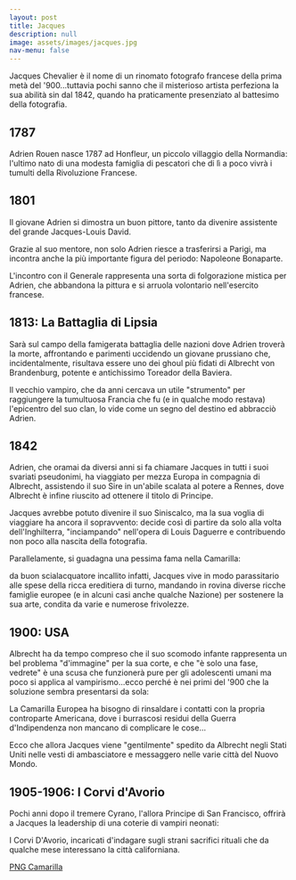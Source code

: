 ```yaml
---
layout: post
title: Jacques
description: null
image: assets/images/jacques.jpg
nav-menu: false
---
```


Jacques Chevalier è il nome di un rinomato fotografo francese della prima metà del '900...tuttavia pochi sanno che il misterioso artista perfeziona la sua abilità sin dal 1842, quando ha praticamente presenziato al battesimo della fotografia.

## 1787

Adrien Rouen nasce 1787 ad Honfleur, un piccolo villaggio della Normandia: l'ultimo nato di una modesta famiglia di pescatori che di lì a poco vivrà i tumulti della Rivoluzione Francese.

## 1801

Il giovane Adrien si dimostra un buon pittore, tanto da divenire assistente del grande Jacques-Louis David.

Grazie al suo mentore, non solo Adrien riesce a trasferirsi a Parigi, ma incontra anche la più importante figura del periodo: Napoleone Bonaparte.

L'incontro con il Generale rappresenta una sorta di folgorazione mistica per Adrien, che abbandona la pittura e si arruola volontario nell'esercito francese.

## 1813: La Battaglia di Lipsia

Sarà sul campo della famigerata battaglia delle nazioni dove Adrien troverà la morte, affrontando e parimenti uccidendo un giovane prussiano che, incidentalmente, risultava essere uno dei ghoul più fidati di Albrecht von Brandenburg, potente e antichissimo Toreador della Baviera.

Il vecchio vampiro, che da anni cercava un utile "strumento" per raggiungere la tumultuosa Francia che fu (e in qualche modo restava) l'epicentro del suo clan, lo vide come un segno del destino ed abbracciò Adrien.

## 1842

Adrien, che oramai da diversi anni si fa chiamare Jacques in tutti i suoi svariati pseudonimi, ha viaggiato per mezza Europa in compagnia di Albrecht, assistendo il suo Sire in un'abile scalata al potere a Rennes, dove Albrecht è infine riuscito ad ottenere il titolo di Principe.

Jacques avrebbe potuto divenire il suo Siniscalco, ma la sua voglia di viaggiare ha ancora il sopravvento: decide così di partire da solo alla volta dell'Inghilterra, "inciampando" nell'opera di Louis Daguerre e contribuendo non poco alla nascita della fotografia.

Parallelamente, si guadagna una pessima fama nella Camarilla: 

da buon scialacquatore incallito infatti, Jacques vive in modo parassitario alle spese della ricca ereditiera di turno, mandando in rovina diverse ricche famiglie europee (e in alcuni casi anche qualche Nazione) per sostenere la sua arte, condita da varie e numerose frivolezze.

## 1900: USA

Albrecht ha da tempo compreso che il suo scomodo infante rappresenta un bel problema "d'immagine" per la sua corte, e che "è solo una fase, vedrete" è una scusa che funzionerà pure per gli adolescenti umani ma poco si applica al vampirismo...ecco perché è nei primi del '900 che la soluzione sembra presentarsi da sola:

La Camarilla Europea ha bisogno di rinsaldare i contatti con la propria controparte Americana, dove i burrascosi residui della Guerra d'Indipendenza non mancano di complicare le cose...

Ecco che allora Jacques viene "gentilmente" spedito da Albrecht negli Stati Uniti nelle vesti di ambasciatore e messaggero nelle varie città del Nuovo Mondo. 

## 1905-1906: I Corvi d'Avorio

Pochi anni dopo il tremere Cyrano, l'allora Principe di San Francisco, offrirà a Jacques la leadership di una coterie di vampiri neonati: 

I Corvi D'Avorio, incaricati d'indagare sugli strani sacrifici rituali che da qualche mese interessano la città californiana.

<a href="http://xabacadabra.com/cursed-legacy/png-camarilla.html" class="button back">PNG Camarilla</a>